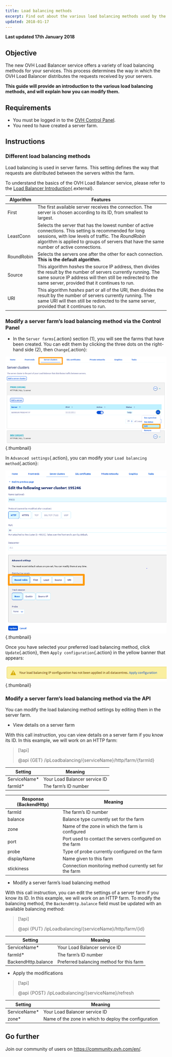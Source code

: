 ```yaml
---
title: Load balancing methods
excerpt: Find out about the various load balancing methods used by the OVH Load Balancer
updated: 2018-01-17
---
```


**Last updated 17th January 2018**

## Objective

The new OVH Load Balancer service offers a variety of load balancing methods for your services. This process determines the way in which the OVH Load Balancer distributes the requests received by your servers.

**This guide will provide an introduction to the various load balancing methods, and will explain how you can modify them.**

## Requirements

- You must be logged in to the [OVH Control Panel](https://ca.ovh.com/auth/?action=gotomanager&from=https://www.ovh.com/ca/en/&ovhSubsidiary=ca).
- You need to have created a server farm.


## Instructions

### Different load balancing methods

Load balancing is used in server farms. This setting defines the way that requests are distributed between the servers within the farm.

To understand the basics of the OVH Load Balancer service, please refer to the [Load Balancer Introduction](/pages/network/load_balancer/use_presentation){.external}.

|Algorithm|Features|
|---|---|
|First|The first available server receives the connection. The server is chosen according to its ID, from smallest to largest.|
|LeastConn|Selects the server that has the lowest number of active connections. This setting is recommended for long sessions, with low levels of traffic. The *RoundRobin* algorithm is applied to groups of servers that have the same number of active connections.|
|RoundRobin|Selects the servers one after the other for each connection. **This is the default algorithm.**|
|Source|This algorithm *hashes* the source IP address, then divides the result by the number of servers currently running. The same source IP address will then still be redirected to the same server, provided that it continues to run.|
|URI|This algorithm *hashes* part or all of the URI, then divides the result by the number of servers currently running. The same URI will then still be redirected to the same server, provided that it continues to run.|


### Modify a server farm’s load balancing method via the Control Panel

- In the `Server farms`{.action} section (1), you will see the farms that have been created. You can edit them by clicking the three dots on the right-hand side (2), then `Change`{.action}:

![Modify a farm](images/server_cluster_change.png){.thumbnail}

In `Advanced settings`{.action}, you can modify your `Load balancing method`{.action}:

![Modify a farm](images/distrib_mode_edit.png){.thumbnail}

Once you have selected your preferred load balancing method, click `Update`{.action}, then `Apply configuration`{.action} in the yellow banner that appears:

![Apply configuration](images/apply_config.png){.thumbnail}


### Modify a server farm’s load balancing method via the API

You can modify the load balancing method settings by editing them in the server farm.

- View details on a server farm

With this call instruction, you can view details on a server farm if you know its ID.  In this example, we will work on an HTTP farm:

> [!api]
>
> @api {GET} /ipLoadbalancing/{serviceName}/http/farm/{farmId}
> 

|Setting|Meaning|
|---|---|
|ServiceName*|Your Load Balancer service ID|
|farmId*|The farm’s ID number|

|Response (BackendHttp)|Meaning|
|---|---|
|farmId|The farm’s ID number|
|balance|Balance type currently set for the farm|
|zone|Name of the zone in which the farm is configured|
|port|Port used to contact the servers configured on the farm|
|probe|Type of probe currently configured on the farm|
|displayName|Name given to this farm|
|stickiness|Connection monitoring method currently set for the farm|

- Modify a server farm’s load balancing method

With this call instruction, you can edit the settings of a server farm if you know its ID.  In this example, we will work on an HTTP farm. To modify the balancing method, the `BackendHttp.balance` field must be updated with an available balancing method:

> [!api]
>
> @api {PUT} /ipLoadbalancing/{serviceName}/http/farm/{id}
> 

|Setting|Meaning|
|---|---|
|ServiceName*|Your Load Balancer service ID|
|farmId*|The farm’s ID number|
|BackendHttp.balance|Preferred balancing method for this farm|

- Apply the modifications

> [!api]
>
> @api {POST} /ipLoadbalancing/{serviceName}/refresh
> 

|Setting|Meaning|
|---|---|
|ServiceName*|Your Load Balancer service ID|
|zone*|Name of the zone in which to deploy the configuration|


## Go further

Join our community of users on <https://community.ovh.com/en/>.
